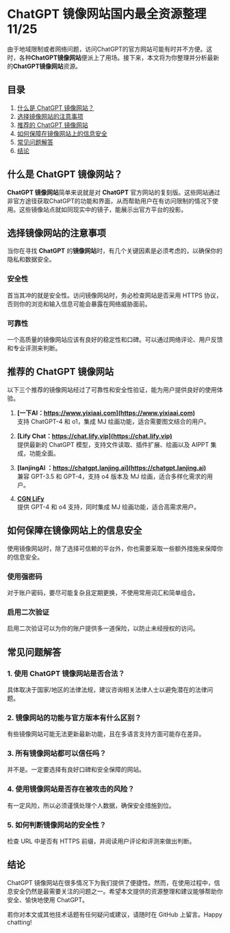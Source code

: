 # ChatGPT 镜像网站国内最全资源整理 11/25

由于地域限制或者网络问题，访问ChatGPT的官方网站可能有时并不方便。这时，各种**ChatGPT镜像网站**便派上了用场。接下来，本文将为你整理并分析最新的**ChatGPT镜像网站**资源。

## 目录

1. [什么是 ChatGPT 镜像网站？](#什么是-chatgpt-镜像网站？)
2. [选择镜像网站的注意事项](#选择镜像网站的注意事项)
3. [推荐的 ChatGPT 镜像网站](#推荐的-chatgpt-镜像网站)
4. [如何保障在镜像网站上的信息安全](#如何保障在镜像网站上的信息安全)
5. [常见问题解答](#常见问题解答)
6. [结论](#结论)

## 什么是 ChatGPT 镜像网站？

**ChatGPT 镜像网站**简单来说就是对 **ChatGPT** 官方网站的复刻版。这些网站通过非官方途径获取ChatGPT的功能和界面，从而帮助用户在有访问限制的情况下使用。这些镜像站点就如同现实中的镜子，能展示出官方平台的投影。

## 选择镜像网站的注意事项

当你在寻找 **ChatGPT** 的**镜像网站**时，有几个关键因素是必须考虑的，以确保你的隐私和数据安全。

### 安全性

首当其冲的就是安全性。访问镜像网站时，务必检查网站是否采用 HTTPS 协议，否则你的浏览和输入信息可能会暴露在网络威胁面前。

### 可靠性

一个高质量的镜像网站应该有良好的稳定性和口碑。可以通过网络评论、用户反馈和专业评测来判断。

## 推荐的 ChatGPT 镜像网站

以下三个推荐的镜像网站经过了可靠性和安全性验证，能为用户提供良好的使用体验。

1. **[一下AI：https://www.yixiaai.com](https://www.yixiaai.com)**  
   支持 ChatGPT-4 和 o1，集成 MJ 绘画功能，适合需要图文结合的用户。

2. **[Lify Chat：https://chat.lify.vip](https://chat.lify.vip)**  
   提供最新的 ChatGPT 模型，支持文件读取、插件扩展、绘画以及 AIPPT 集成，功能全面。

3. **[lanjingAI ：https://chatgpt.lanjing.ai](https://chatgpt.lanjing.ai)**  
   兼容 GPT-3.5 和 GPT-4，支持 o4 版本及 MJ 绘画，适合多样化需求的用户。

4. **[CGN LiFy](https://cgn.lify.vip/)**  
   提供 GPT-4 和 o4 支持，同时集成 MJ 绘画功能，适合高需求用户。

## 如何保障在镜像网站上的信息安全

使用镜像网站时，除了选择可信赖的平台外，你也需要采取一些额外措施来保障你的信息安全。

### 使用强密码

对于账户密码，要尽可能复杂且定期更换，不使用常用词汇和简单组合。

### 启用二次验证

启用二次验证可以为你的账户提供多一道保险，以防止未经授权的访问。

## 常见问题解答

### 1. 使用 ChatGPT 镜像网站是否合法？

具体取决于国家/地区的法律法规，建议咨询相关法律人士以避免潜在的法律问题。

### 2. 镜像网站的功能与官方版本有什么区别？

有些镜像网站可能无法更新最新功能，且在多语言支持方面可能存在差异。

### 3. 所有镜像网站都可以信任吗？

并不是。一定要选择有良好口碑和安全保障的网站。

### 4. 使用镜像网站是否存在被攻击的风险？

有一定风险，所以必须谨慎处理个人数据，确保安全措施到位。

### 5. 如何判断镜像网站的安全性？

检查 URL 中是否有 HTTPS 前缀，并阅读用户评论和评测来做出判断。

## 结论

ChatGPT 镜像网站在很多情况下为我们提供了便捷性。然而，在使用过程中，信息安全仍然是最需要关注的问题之一。希望本文提供的资源整理和建议能够帮助你安全、愉快地使用 ChatGPT。

若你对本文或其他技术话题有任何疑问或建议，请随时在 GitHub 上留言。Happy chatting!
